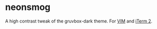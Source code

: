 # neonsmog
A high contrast tweak of the gruvbox-dark theme. For [VIM](https://raw.githubusercontent.com/joeyschoblaska/neonsmog/master/output/neonsmog.vim) and [iTerm 2](https://raw.githubusercontent.com/joeyschoblaska/neonsmog/master/output/neonsmog.itermcolors).

